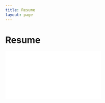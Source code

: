 ```yaml
---
title: Resume
layout: page
---
```


# Resume


![Davin_Resume](/Davinci_Portfolio/assets/dresume.pdf)
